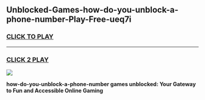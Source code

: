 
## Unblocked-Games-how-do-you-unblock-a-phone-number-Play-Free-ueq7i
<h3>
<a href="https://premium76.site?title=how-do-you-unblock-a-phone-number&ref=23A">CLICK TO PLAY</a></h3>
<hr>

<h3>
<a href="https://premium76.site?title=how-do-you-unblock-a-phone-number&ref=23A">CLICK 2 PLAY</a>
  
</h3>

<a href="https://premium76.site?title=how-do-you-unblock-a-phone-number&ref=23A"><img src="https://clearcache.store/games.png"></a>


**how-do-you-unblock-a-phone-number games unblocked: Your Gateway to Fun and Accessible Online Gaming**
